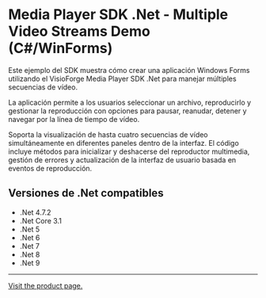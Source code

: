 ﻿# Media Player SDK .Net - Multiple Video Streams Demo (C#/WinForms)

Este ejemplo del SDK muestra cómo crear una aplicación Windows Forms utilizando el VisioForge Media Player SDK .Net para manejar múltiples secuencias de vídeo.

La aplicación permite a los usuarios seleccionar un archivo, reproducirlo y gestionar la reproducción con opciones para pausar, reanudar, detener y navegar por la línea de tiempo de vídeo.

Soporta la visualización de hasta cuatro secuencias de vídeo simultáneamente en diferentes paneles dentro de la interfaz. El código incluye métodos para inicializar y deshacerse del reproductor multimedia, gestión de errores y actualización de la interfaz de usuario basada en eventos de reproducción.

## Versiones de .Net compatibles

* .Net 4.7.2
* .Net Core 3.1
* .Net 5
* .Net 6
* .Net 7
* .Net 8
* .Net 9

---

[Visit the product page.](https://www.visioforge.com/media-player-sdk-net)
